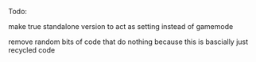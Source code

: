 Todo:

make true standalone version to act as setting instead of gamemode


remove random bits of code that do nothing because this is bascially just recycled code
